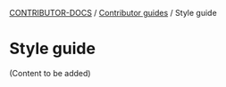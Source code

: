 <!-- Generated breadcrumbs - DO NOT EDIT -->

[CONTRIBUTOR-DOCS](../../README.md) / [Contributor guides](../README.md) / Style guide

<!-- Document title (editable) -->

# Style guide

<!-- Document content (editable) -->

(Content to be added)
